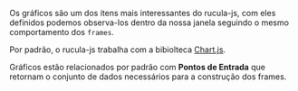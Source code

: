 Os gráficos são um dos itens mais interessantes do rucula-js, com eles definidos podemos observa-los dentro da nossa janela seguindo o mesmo comportamento dos `frames`.

Por padrão, o rucula-js trabalha com a bibiolteca [Chart.js](https://www.chartjs.org/docs/latest/).


Gráficos estão relacionados por padrão com **Pontos de Entrada** que retornam o conjunto de dados necessários para a construção dos frames.
